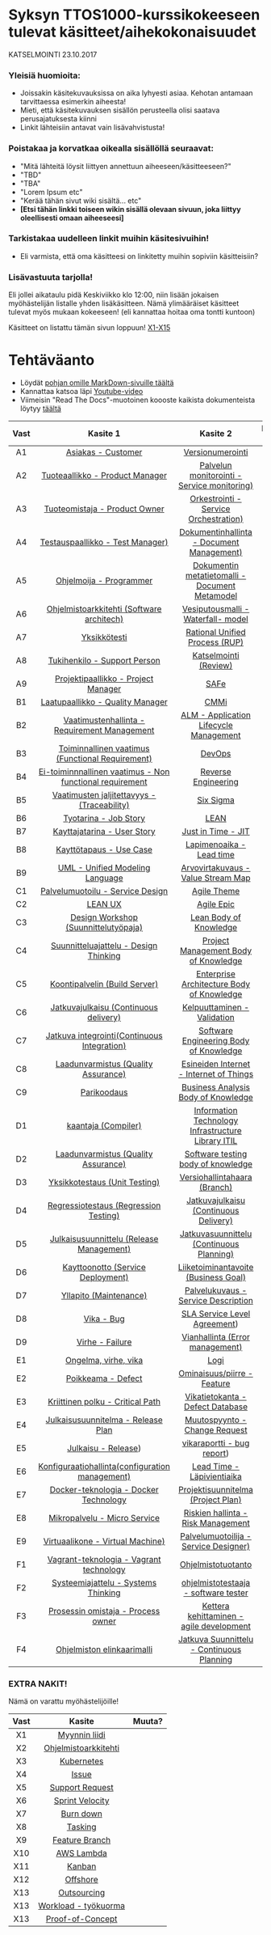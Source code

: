 # Syksyn TTOS1000-kurssikokeeseen tulevat käsitteet/aihekokonaisuudet


KATSELMOINTI 23.10.2017

### Yleisiä huomioita:

* Joissakin käsitekuvauksissa on aika lyhyesti asiaa. Kehotan antamaan tarvittaessa esimerkin aiheesta!
* Mieti, että käsitekuvauksen sisällön perusteella olisi saatava perusajatuksesta kiinni
* Linkit lähteisiin antavat vain lisävahvistusta!




### Poistakaa ja korvatkaa oikealla sisällöllä seuraavat:

* "Mitä lähteitä löysit liittyen annettuun aiheeseen/käsitteeseen?"
* "TBD"
* "TBA" 
* "Lorem Ipsum etc"
* "Kerää tähän sivut wiki sisältä... etc"
* **[Etsi	tähän	linkki	toiseen	wikin	sisällä	olevaan	sivuun,	joka	liittyy	oleellisesti	omaan	aiheeseesi]**

### Tarkistakaa uudelleen linkit muihin käsitesivuihin!

* Eli varmista, että oma käsitteesi on linkitetty muihin sopiviin käsitteisiin?


### Lisävastuuta tarjolla!

Eli jollei aikataulu pidä Keskiviikko klo 12:00, niin lisään jokaisen myöhästelijän listalle yhden lisäkäsitteen. 
Nämä ylimääräiset käsitteet tulevat myös mukaan kokeeseen! (eli kannattaa hoitaa oma tontti kuntoon)

Käsitteet on listattu tämän sivun loppuun! [X1-X15](https://github.com/JAMKPROJ/TTOS1000-GT0/blob/master/all_concepts.md#extra-nakit)



# Tehtäväanto


* Löydät [pohjan omille MarkDown-sivuille täältä](https://github.com/JAMKPROJ/TTOS1000-GT0/blob/master/use-this-file-as-concept-template.md)
* Kannattaa katsoa läpi [Youtube-video](https://www.youtube.com/watch?v=LdIDsQhxtr0)
* Viimeisin "Read The Docs"-muotoinen koooste kaikista dokumenteista löytyy [täältä](http://jamk-it-ttos1000-gt0.readthedocs.io/en/latest/) 


| Vast | Kasite 1 | Kasite 2 | Kasite 3 |
|:-:|:-:|:-:| :-:|
| A1 | [Asiakas - Customer](asiakas) | [Versionumerointi](versionumerointi) | - |
| A2 | [Tuoteaallikko - Product Manager](Tuotepaallikko) | [Palvelun monitorointi - Service monitoring)](Monitorointi) | - |
| A3 | [Tuoteomistaja - Product Owner](https://github.com/JAMKPROJ/TTOS1000-GT0/blob/master/Tuoteomistaja.md) | [Orkestrointi - Service Orchestration)](https://github.com/JAMKPROJ/TTOS1000-GT0/blob/master/Orkestrointi.md) | - |
| A4 | [Testauspaallikko - Test Manager)](testauspaallikko) | [Dokumentinhallinta - Document Management)](dokumentinhallinta) | - |
| A5 | [Ohjelmoija - Programmer](https://github.com/JAMKPROJ/TTOS1000-GT0/blob/master/ohjelmoija.md) | [Dokumentin metatietomalli - Document Metamodel](https://github.com/JAMKPROJ/TTOS1000-GT0/blob/master/metatietomalli.md) | - |
| A6 | [Ohjelmistoarkkitehti (Software architech)](ohjelmistoarkkitehti-(Software-architech)) | [Vesiputousmalli - Waterfall- model](https://github.com/JAMKPROJ/TTOS1000-GT0/blob/master/waterfall-model.md) |  - |
| A7 | [Yksikkötesti](unit-test) | [Rational Unified Process (RUP)](rational-unified-process) | - |
| A8 | [Tukihenkilo - Support Person](tukihenkilo) | [Katselmointi (Review)](katselmointi) | - |
| A9 | [Projektipaallikko - Project Manager](https://github.com/JAMKPROJ/TTOS1000-GT0/blob/master/projektipaallikko%20-%20project%20manager.md) | [SAFe](https://github.com/JAMKPROJ/TTOS1000-GT0/blob/master/SAFe.md) | - |
| B1 | [Laatupaallikko - Quality Manager](Laatupaallikko.md) | [CMMi](CMMI.md) | - |
| B2 | [Vaatimustenhallinta - Requirement Management](https://github.com/JAMKPROJ/TTOS1000-GT0/blob/master/vaatimustenhallinta.md) | [ALM - Application Lifecycle Management](https://github.com/JAMKPROJ/TTOS1000-GT0/blob/master/application-lifecycle-management.md) | - |
| B3 | [Toiminnallinen vaatimus (Functional Requirement)](toiminnallinen-vaatimus) | [DevOps](devops) | - |
| B4 | [Ei-toiminnnallinen vaatimus - Non functional requirement](Ei-toiminnalinen-vaatimus) | [Reverse Engineering](Reverse-Engineering) | - |
| B5 | [Vaatimusten jaljitettavyys - (Traceability)](traceability) | [Six Sigma](six-sigma) |- |
| B6 | [Tyotarina - Job Story](https://github.com/JAMKPROJ/TTOS1000-GT0/blob/master/tyotarina.md) | [LEAN](https://github.com/JAMKPROJ/TTOS1000-GT0/blob/master/LEAN.md) | - |
| B7 | [Kayttajatarina - User Story](https://github.com/JAMKPROJ/TTOS1000-GT0/blob/master/userstory.md) | [Just in Time - JIT](just-in-time) | - |
| B8 | [Kayttötapaus - Use Case ](https://github.com/JAMKPROJ/TTOS1000-GT0/blob/master/kayttotapaus.md) | [Lapimenoaika - Lead time](https://github.com/JAMKPROJ/TTOS1000-GT0/blob/master/lapimenoaika.md) | - |
| B9 | [UML - Unified Modeling Language](UML) | [Arvovirtakuvaus -Value Stream Map](arvovirtakuvaus) | - |
| C1 | [Palvelumuotoilu - Service Design](Palvelumuotoilu) | [Agile Theme](Agile-Theme) |- |
| C2 | [LEAN UX](Lean-Ux) | [Agile Epic](Agile-Epic) |- |
| C3 | [Design Workshop (Suunnittelutyöpaja)](https://github.com/JAMKPROJ/TTOS1000-GT0/blob/master/Design_Workshop.md) | [Lean Body of Knowledge](https://github.com/JAMKPROJ/TTOS1000-GT0/blob/master/LeanBodyOfKnowledge.md) | - | - |
| C4 | [Suunnitteluajattelu - Design Thinking](https://github.com/JAMKPROJ/TTOS1000-GT0/blob/master/suunnitteluajattelu-designthinking.md) | [Project Management Body of Knowledge](https://github.com/JAMKPROJ/TTOS1000-GT0/edit/master/projectmanagementbodyofknowledge.md) | - |
| C5 | [Koontipalvelin (Build Server)](koontipalvelin) | [Enterprise Architecture Body of Knowledge](enterprise-architecture-body-of-knowledge) | - |
| C6 | [Jatkuvajulkaisu (Continuous delivery)](jatkuva-julkaisu) | [Kelpuuttaminen - Validation](kelpuuttaminen-validation) | - |
| C7 | [Jatkuva integrointi(Continuous Integration)](https://github.com/JAMKPROJ/TTOS1000-GT0/blob/master/jatkuva-integraatio.md) | [Software Engineering Body of Knowledge](https://github.com/JAMKPROJ/TTOS1000-GT0/blob/master/swebok.md) | - |
| C8 | [Laadunvarmistus (Quality Assurance)](laadunhallinta) | [Esineiden Internet - Internet of Things](internet-of-things) | - |
| C9 | [Parikoodaus](parikoodaus) | [Business Analysis Body of Knowledge](business-analysis-body-of-knowledge) | - |
| D1 | [kaantaja (Compiler)](kaantaja(compiler)) | [Information Technology Infrastructure Library ITIL](itil) | - |
| D2 | [Laadunvarmistus (Quality Assurance)](laadunvarmistus) | [Software testing body of knowledge](software-testing-body-of-knowledge) |- |
| D3 | [Yksikkotestaus (Unit Testing)](Yksikkotestaus.md) | [Versiohallintahaara (Branch)](versiohallintahaara.md) | - |
| D4 | [Regressiotestaus (Regression Testing)](https://github.com/JAMKPROJ/TTOS1000-GT0/blob/master/regressiotestaus.md) | [Jatkuvajulkaisu (Continuous Delivery)](https://github.com/JAMKPROJ/TTOS1000-GT0/blob/master/jatkuvajulkaisu.md) | - |
| D5 | [Julkaisusuunnittelu (Release Management)](julkaisusuunnittelu) | [Jatkuvasuunnittelu (Continuous Planning)](jatkuvasuunnittelu) | - |
| D6 | [Kayttoonotto (Service Deployment)](regressio-testaus) | [Liiketoiminantavoite (Business Goal)](liiketoimintatavoite) |- |
| D7 | [Yllapito (Maintenance)](yllapito.md) | [Palvelukuvaus - Service Description](service-description.md) | - |
| D8 | [Vika - Bug](Vika-(bug)) | [SLA Service Level Agreement](service-level-agreement)) |- |
| D9 | [Virhe - Failure](Virhe) | [Vianhallinta (Error management)](vianhallinta) | - |
| E1 | [Ongelma, virhe, vika](ongelma.md) | [Logi](logi.md) |- |
| E2 | [Poikkeama - Defect]( Poikkeama(Defect)) | [Ominaisuus/piirre - Feature](ominaisuuus-feature) | - |
| E3 | [Kriittinen polku - Critical Path](Kriittinen-polku) | [Vikatietokanta - Defect Database]() | - |
| E4 | [Julkaisusuunnitelma - Release Plan](julkaisusuunnitelma)  | [Muutospyynto - Change Request](muutospyynto)  | - |
| E5 | [Julkaisu - Release](julkaisu-release)) | [vikaraportti - bug report](vikaraportti-bug-report))| - | [Versiohallinta  - version control](versionhallinta) | [Tarkistaminen - Verifiointi)](verifikaatio-verification) | - |
| E6 | [Konfiguraatiohallinta(configuration management)](konfiguraatiohallinta) | [Lead Time - Läpivientiaika](leadtime) | - |
| E7 | [Docker-teknologia - Docker Technology](Docker-kontti) | [Projektisuunnitelma (Project Plan)](Projektisuunnitelma) | - |
| E8 | [Mikropalvelu - Micro Service](mikropalvelu) | [Riskien hallinta - Risk Management](riskienhallinta) |- |
| E9 | [Virtuaalikone - Virtual Machine)](vvirtuaalikone) | [Palvelumuotoilija - Service Designer)](palvelumuotoilija) |- |
| F1 | [Vagrant-teknologia - Vagrant technology](https://github.com/JAMKPROJ/TTOS1000-GT0/blob/master/Vagrant-teknologia.md) | [Ohjelmistotuotanto](https://github.com/JAMKPROJ/TTOS1000-GT0/blob/master/Ohjelmistotuotanto.md) |
| F2 | [Systeemiajattelu - Systems Thinking](https://github.com/JAMKPROJ/TTOS1000-GT0/blob/master/systeemiajattelu.md) | [ohjelmistotestaaja - software tester](https://github.com/JAMKPROJ/TTOS1000-GT0/blob/master/ohjelmistotestaaja.md)  | 
| F3 | [Prosessin omistaja - Process owner](prosessinomistaja) | [Kettera kehittaminen - agile development](kettera-kehittaminen) | - |
| F4 | [Ohjelmiston elinkaarimalli](ohjelmiston-elinkaarimalli) | [Jatkuva Suunnittelu - Continuous Planning](continuous-planning) | - |

### EXTRA NAKIT!

Nämä on varattu myöhästelijöille!

| Vast | Kasite  | Muuta? |
|:-:|:-:|:-:|
| X1 | [Myynnin liidi]() | |
| X2 | [Ohjelmistoarkkitehti]() | | 
| X3 | [Kubernetes]() |  | 
| X4 | [Issue]() |  | 
| X5 | [Support Request]() |  | 
| X6 | [Sprint Velocity]() |  | 
| X7 | [Burn down]() |  | 
| X8 | [Tasking]() |  | 
| X9 | [Feature Branch](https://github.com/JAMKPROJ/TTOS1000-GT0/blob/master/feature-branch.md) |  | 
| X10 | [AWS Lambda]() | | 
| X11 | [Kanban]() | | 
| X12 | [Offshore]() | | 
| X13 | [Outsourcing]() | | 
| X13 | [Workload - työkuorma]() | | 
| X13 | [Proof-of-Concept]() | | 


